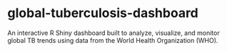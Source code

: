 # global-tuberculosis-dashboard
An interactive R Shiny dashboard built to analyze, visualize, and monitor global TB trends using data from the World Health Organization (WHO). 
